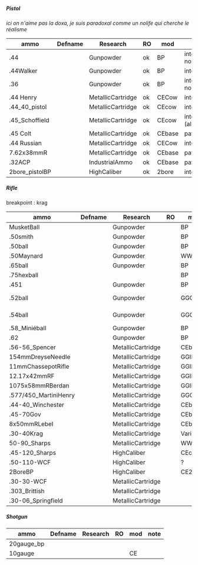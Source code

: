 ##### Pistol

*ici on n'aime pas la doxa, je suis paradoxal comme un nolife qui cherche le réalisme*

| ammo           | Defname | Research          | RO  | mod    | note                         |
| -------------- | ------- | ----------------- | --- | ------ | ---------------------------- |
| .44            |         | Gunpowder         | ok  | BP     | integrated<br>normalized     |
| .44Walker      |         | Gunpowder         | ok  | BP     | integrated                   |
| .36            |         | Gunpowder         | ok  | BP     | integrated<br>normalized     |
| .44 Henry      |         | MetallicCartridge | ok  | CECow  | integrated                   |
| .44_40_pistol  |         | MetallicCartridge | ok  | CEcow  | integrated                   |
| .45_Schoffield |         | MetallicCartridge | ok  | CEcow  | integrated <br>(also_CEbase) |
| .45 Colt       |         | MetallicCartridge | ok  | CEbase | patch                        |
| .44 Russian    |         | MetallicCartridge | ok  | CECow  | integrated                   |
| 7.62x38mmR     |         | MetallicCartridge | ok  | CEbase | patch                        |
| .32ACP         |         | IndustrialAmmo    | ok  | CEbase | patch                        |
| 2bore_pistolBP |         | HighCaliber       | ok  | 2bore  | integrated                   |

##### Rifle
breakpoint : krag

| ammo                  | Defname | Research          | RO  | mod     | note                |
| --------------------- | ------- | ----------------- | --- | ------- | ------------------- |
| MusketBall            |         | Gunpowder         |     | BP      |                     |
| .50smith              |         | Gunpowder         |     | BP      | integrated          |
| .50ball               |         | Gunpowder         |     | BP      | normalized          |
| .50Maynard            |         | Gunpowder         |     | WWF     | integrated          |
| .65ball               |         | Gunpowder         |     | BP      |                     |
| .75hexball            |         |                   |     | BP      | integrated          |
| .451                  |         | Gunpowder         |     | BP      | integrated          |
| .52ball               |         | Gunpowder         |     | GGCW    | patched<br>->BP .50 |
| .54ball               |         | Gunpowder         |     | GGCW    | patched<br>->BP .50 |
| .58_Miniéball         |         | Gunpowder         |     | BP      | integrated          |
| .62                   |         | Gunpowder         |     | BP      | integrated          |
| .56-56_Spencer        |         | MetallicCartridge |     | CEbase  | patch               |
| 154mmDreyseNeedle     |         | MetallicCartridge |     | GGINDUS | patch               |
| 11mmChassepotRifle    |         | MetallicCartridge |     | GGINDUS | patch               |
| 12.17x42mmRF          |         | MetallicCartridge |     | GGINDUS | patch               |
| 1075x58mmRBerdan      |         | MetallicCartridge |     | GGINDUS | patch               |
| .577/450_MartiniHenry |         | MetallicCartridge |     | GGCore  | patch               |
| .44-40_Winchester     |         | MetallicCartridge |     | CEbase  | patch               |
| .45-70Gov             |         | MetallicCartridge |     | CEbase  | patch               |
| 8x50mmRLebel          |         | MetallicCartridge |     | CEbase  | patch               |
| .30-40Krag            |         | MetallicCartridge |     | Various | integrated          |
| 50-90_Sharps          |         | MetallicCartridge |     | WWF     | integrated          |
| .45-120_Sharps        |         | HighCaliber       |     | CEcow   | integrated          |
| .50-110-WCF           |         | HighCaliber       |     | ?       | integrated          |
| 2BoreBP               |         | HighCaliber       |     | CE2bore | integrated          |
| .30-30-WCF            |         | MetallicCartridge |     |         |                     |
| .303_Brittish         |         | MetallicCartridge |     |         |                     |
| .30-06_Springfield    |         | MetallicCartridge |     |         |                     |
##### Shotgun

| ammo       | Defname | Research | RO  | mod | note |
| ---------- | ------- | -------- | --- | --- | ---- |
| 20gauge_bp |         |          |     |     |      |
| 10gauge    |         |          |     | CE  |      |
